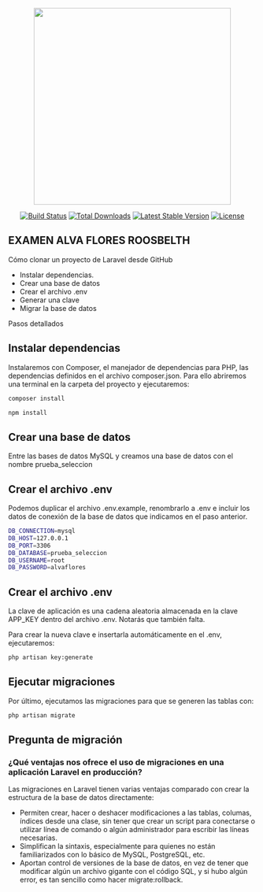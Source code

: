 <p align="center"><a href="https://laravel.com" target="_blank"><img src="https://raw.githubusercontent.com/laravel/art/master/logo-lockup/5%20SVG/2%20CMYK/1%20Full%20Color/laravel-logolockup-cmyk-red.svg" width="400"></a></p>

<p align="center">
<a href="https://travis-ci.org/laravel/framework"><img src="https://travis-ci.org/laravel/framework.svg" alt="Build Status"></a>
<a href="https://packagist.org/packages/laravel/framework"><img src="https://img.shields.io/packagist/dt/laravel/framework" alt="Total Downloads"></a>
<a href="https://packagist.org/packages/laravel/framework"><img src="https://img.shields.io/packagist/v/laravel/framework" alt="Latest Stable Version"></a>
<a href="https://packagist.org/packages/laravel/framework"><img src="https://img.shields.io/packagist/l/laravel/framework" alt="License"></a>
</p>

## EXAMEN ALVA FLORES ROOSBELTH

Cómo clonar un proyecto de Laravel desde GitHub

- Instalar dependencias.
- Crear una base de datos
-  Crear el archivo .env
-  Generar una clave
-  Migrar la base de datos

Pasos detallados


## Instalar dependencias

Instalaremos con Composer, el manejador de dependencias para PHP, las dependencias definidos en el archivo composer.json. Para ello abriremos una terminal en la carpeta del proyecto y ejecutaremos:
```bash
composer install
```

```bash
npm install
```

## Crear una base de datos

Entre las bases de datos MySQL y creamos una base de datos con el nombre prueba_seleccion

## Crear el archivo .env

Podemos duplicar el archivo .env.example, renombrarlo a .env e incluir los datos de conexión de la base de datos que indicamos en el paso anterior.
```bash
DB_CONNECTION=mysql
DB_HOST=127.0.0.1
DB_PORT=3306
DB_DATABASE=prueba_seleccion
DB_USERNAME=root
DB_PASSWORD=alvaflores
```

## Crear el archivo .env

La clave de aplicación es una cadena aleatoria almacenada en la clave APP_KEY dentro del archivo .env. Notarás que también falta.

Para crear la nueva clave e insertarla automáticamente en el .env, ejecutaremos:

```bash
php artisan key:generate

```
## Ejecutar migraciones

Por último, ejecutamos las migraciones para que se generen las tablas con:

``` bash
php artisan migrate 
```

## Pregunta de migración

### ¿Qué ventajas nos ofrece el uso de migraciones en una aplicación Laravel en producción?

Las migraciones en Laravel tienen varias ventajas comparado con crear la estructura de la base de datos directamente:

- Permiten crear, hacer o deshacer modificaciones a las tablas, columas, índices desde una clase, sin tener que crear un script para conectarse o utilizar línea de comando o algún administrador para escribir las líneas necesarias.
- Simplifican la sintaxis, especialmente para quienes no están familiarizados con lo básico de MySQL, PostgreSQL, etc.
- Aportan control de versiones de la base de datos, en vez de tener que modificar algún un archivo gigante con el código SQL, y si hubo algún error, es tan sencillo como hacer migrate:rollback.
